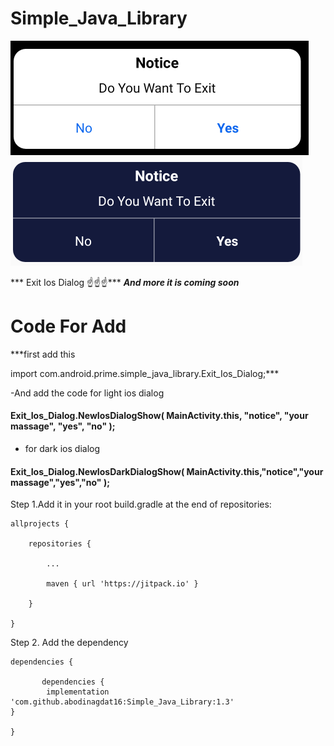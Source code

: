 # Simple_Java_Library

<img src="io1.PNG" />

<img src="io2.PNG" />



*** Exit Ios Dialog ☝☝☝***
***And more it is coming soon***



# Code For Add

***first add this  

  import com.android.prime.simple_java_library.Exit_Ios_Dialog;***

-And add the code for  light ios dialog

 #### Exit_Ios_Dialog.NewIosDialogShow( MainActivity.this, "notice", "your massage", "yes", "no" );

- for dark ios dialog

#### Exit_Ios_Dialog.NewIosDarkDialogShow( MainActivity.this,"notice","your massage","yes","no" );











Step 1.Add it in your root build.gradle at the end of repositories:

	allprojects {

		repositories {

			...

			maven { url 'https://jitpack.io' }

		}

	}

Step 2. Add the dependency

	dependencies {

	       dependencies {
	        implementation 'com.github.abodinagdat16:Simple_Java_Library:1.3'
	}

	}
